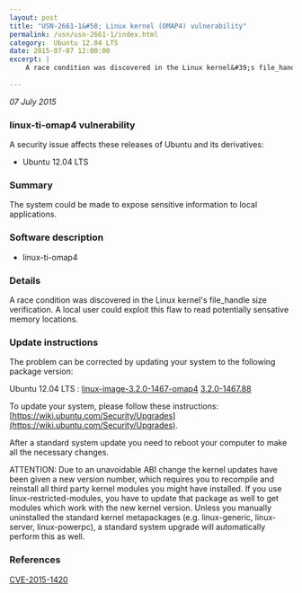 ```yaml
---
layout: post
title: "USN-2661-1&#58; Linux kernel (OMAP4) vulnerability"
permalink: /usn/usn-2661-1/index.html
category:  Ubuntu 12.04 LTS
date: 2015-07-07 12:00:00
excerpt: |
    A race condition was discovered in the Linux kernel&#39;s file_handle size verification. A local user could exploit this flaw to read potentially sensative memory locations. 
    
--- 
```

 
 

*07 July 2015*

### linux-ti-omap4 vulnerability

A security issue affects these releases of Ubuntu and its derivatives:

* Ubuntu 12.04 LTS

### Summary

The system could be made to expose sensitive information to local applications.

### Software description

* linux-ti-omap4 

### Details

A race condition was discovered in the Linux kernel&#39;s file_handle size verification. A local user could exploit this flaw to read potentially sensative memory locations. 

### Update instructions

The problem can be corrected by updating your system to the following package version:

Ubuntu 12.04 LTS
 : [linux-image-3.2.0-1467-omap4](https://launchpad.net/ubuntu/+source/linux-ti-omap4) <span> [3.2.0-1467.88](https://launchpad.net/ubuntu/+source/linux-ti-omap4/3.2.0-1467.88) </span> 

To update your system, please follow these instructions: [https://wiki.ubuntu.com/Security/Upgrades](https://wiki.ubuntu.com/Security/Upgrades).

After a standard system update you need to reboot your computer to make all the necessary changes.

ATTENTION: Due to an unavoidable ABI change the kernel updates have been given a new version number, which requires you to recompile and reinstall all third party kernel modules you might have installed. If you use linux-restricted-modules, you have to update that package as well to get modules which work with the new kernel version. Unless you manually uninstalled the standard kernel metapackages (e.g. linux-generic, linux-server, linux-powerpc), a standard system upgrade will automatically perform this as well. 

### References

 
 [CVE-2015-1420](http://people.ubuntu.com/~ubuntu-security/cve/CVE-2015-1420)
 


